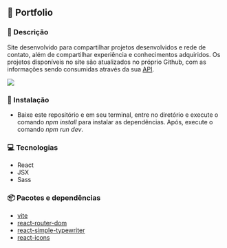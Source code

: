 ## 🚀 **Portfolio**

### 💬 Descrição

Site desenvolvido para compartilhar projetos desenvolvidos e rede de contato, além de compartilhar experiência e conhecimentos adquiridos. Os projetos disponíveis no site são atualizados no próprio Github, com as informações sendo consumidas através da sua [API](https://docs.github.com/pt/rest/users).

<a href="https://portfolio-bay-seven-79.vercel.app/" alt="Portfolio">
<img src="https://img.shields.io/badge/Portfolio-f72585?style=for-the-badge"/></a>

### 💾 Instalação

* Baixe este repositório e em seu terminal, entre no diretório e execute o comando *npm install* para instalar as dependências. Após, execute o comando *npm run dev*.

### 💻 Tecnologias

* React
* JSX
* Sass

### 📦 Pacotes e dependências

* [vite](https://vitejs.dev/)
* [react-router-dom](https://v5.reactrouter.com/web/guides/quick-start)
* [react-simple-typewriter](https://www.npmjs.com/package/react-simple-typewriter)
* [react-icons](https://react-icons.github.io/react-icons/)


